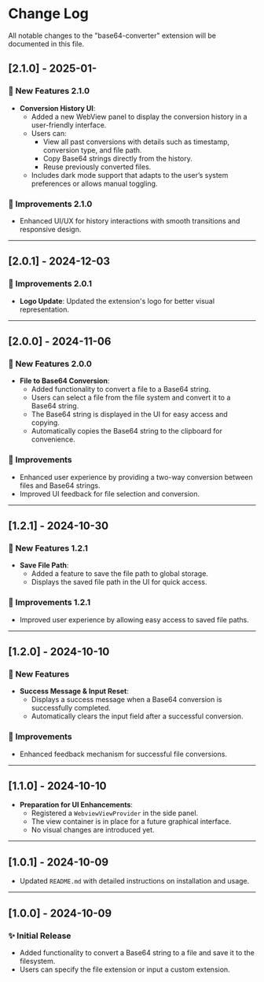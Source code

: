 # Change Log

All notable changes to the "base64-converter" extension will be documented in this file.

## [2.1.0] - 2025-01-

### 🌟 New Features 2.1.0

- **Conversion History UI**:
  - Added a new WebView panel to display the conversion history in a user-friendly interface.
  - Users can:
    - View all past conversions with details such as timestamp, conversion type, and file path.
    - Copy Base64 strings directly from the history.
    - Reuse previously converted files.
  - Includes dark mode support that adapts to the user’s system preferences or allows manual toggling.

### 🔧 Improvements 2.1.0

- Enhanced UI/UX for history interactions with smooth transitions and responsive design.

---

## [2.0.1] - 2024-12-03

### 🔧 Improvements 2.0.1

- **Logo Update**: Updated the extension's logo for better visual representation.

---

## [2.0.0] - 2024-11-06

### 🌟 New Features 2.0.0

- **File to Base64 Conversion**:
  - Added functionality to convert a file to a Base64 string.
  - Users can select a file from the file system and convert it to a Base64 string.
  - The Base64 string is displayed in the UI for easy access and copying.
  - Automatically copies the Base64 string to the clipboard for convenience.

### 🔧 Improvements

- Enhanced user experience by providing a two-way conversion between files and Base64 strings.
- Improved UI feedback for file selection and conversion.

---

## [1.2.1] - 2024-10-30

### 🌟 New Features 1.2.1

- **Save File Path**:
  - Added a feature to save the file path to global storage.
  - Displays the saved file path in the UI for quick access.

### 🔧 Improvements 1.2.1

- Improved user experience by allowing easy access to saved file paths.

---

## [1.2.0] - 2024-10-10

### 🌟 New Features

- **Success Message & Input Reset**:
  - Displays a success message when a Base64 conversion is successfully completed.
  - Automatically clears the input field after a successful conversion.

### 🔧 Improvements

- Enhanced feedback mechanism for successful file conversions.

---

## [1.1.0] - 2024-10-10

- **Preparation for UI Enhancements**:
  - Registered a `WebviewViewProvider` in the side panel.
  - The view container is in place for a future graphical interface.
  - No visual changes are introduced yet.

---

## [1.0.1] - 2024-10-09

- Updated `README.md` with detailed instructions on installation and usage.

---

## [1.0.0] - 2024-10-09

### ✨ Initial Release

- Added functionality to convert a Base64 string to a file and save it to the filesystem.
- Users can specify the file extension or input a custom extension.

